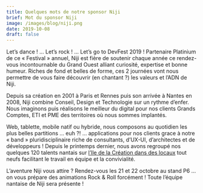 ```yaml
---
title: Quelques mots de notre sponsor Niji
brief: Mot du sponsor Niji
image: /images/blog/niji.png
date: 2019-10-08
draft: false
---
```


Let’s dance ! … Let’s rock ! … Let’s go to DevFest 2019 ! Partenaire Platinium de ce « Festival » annuel, Niji est fière de soutenir chaque année ce rendez-vous incontournable du Grand Ouest alliant curiosité, expertise et bonne humeur. Riches de fond et belles de forme, ces 2 journées vont nous permettre de vous faire découvrir (en chantant ?) les valeurs et l’ADN de Niji.

Depuis sa création en 2001 à Paris et Rennes puis son arrivée à Nantes en 2008, Niji combine Conseil, Design et Technologie sur un rythme d’enfer. Nous imaginons puis réalisons le meilleur du digital pour nos clients Grands Comptes, ETI et PME des territoires où nous sommes implantés.

Web, tablette, mobile natif ou hybride, nous composons au quotidien les plus belles partitions … euh ?! … applications pour nos clients grace à notre « band » pluridisciplinaire riche de consultants, d’UX-UI, d’architectes et de développeurs ! Depuis le printemps dernier, nous avons regroupé nos quelques 120 talents nantais sur [l’Ile de la Création dans des locaux](https://youtu.be/HpfTt773E_8) tout neufs facilitant le travail en équipe et la convivialité.

L’aventure Niji vous attire ? Rendez-vous les 21 et 22 octobre au stand P6 … on vous prépare des animations Rock & Roll forcément ! Toute l’équipe nantaise de Niji sera présente !